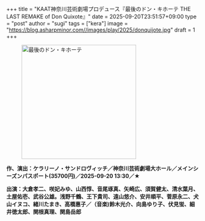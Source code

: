 +++
title = "KAAT神奈川芸術劇場プロデュース『最後のドン・キホーテ THE LAST REMAKE of Don Quixote』"
date = 2025-09-20T23:51:57+09:00
type = "post"
author = "sugi"
tags = ["kera"]
image = "https://blog.asharpminor.com//images/play/2025/donquijote.jpg"
draft = 1
+++
<figure class="alignleft"><img src="/images/play/2025/donquijote.jpg" alt="最後のドン・キホーテ" style="width: 300px !important;"></figure>

**作、演出：ケラリーノ・サンドロヴィッチ／神奈川芸術劇場大ホール／メインシーズンパスポート(35700円)／2025-09-20 13:30／★**

**出演：大倉孝二、咲妃みゆ、山西惇、音尾琢真、矢崎広、須賀健太、清水葉月、土屋佑壱、武谷公雄。浅野千鶴、王下貴司、遠山悠介、安井順平、菅原永二、犬山イヌコ、緒川たまき、高橋惠子／（音楽)鈴木光介、向島ゆり子、伏見蛍、細井徳太郎、関根真理、関島岳郎**

